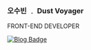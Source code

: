 ### 오수빈 ﹒ Dust Voyager

FRONT-END DEVELOPER

[![Blog Badge](https://img.shields.io/badge/Blog-1d1f21?logo=Next.js&logoColor=white&link=https://www.dustvoyager.com/)](https://www.dustvoyager.com/)
